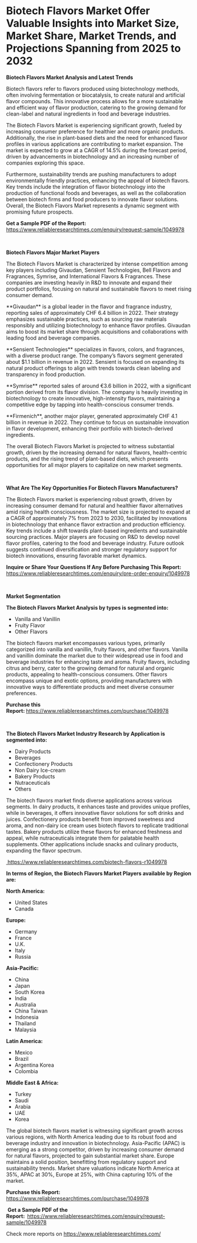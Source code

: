 <p><h1>Biotech Flavors Market Offer Valuable Insights into Market Size, Market Share, Market Trends, and Projections Spanning from 2025 to 2032</h1></p><p><strong>Biotech Flavors Market Analysis and Latest Trends</strong></p>
<p><p>Biotech flavors refer to flavors produced using biotechnology methods, often involving fermentation or biocatalysis, to create natural and artificial flavor compounds. This innovative process allows for a more sustainable and efficient way of flavor production, catering to the growing demand for clean-label and natural ingredients in food and beverage industries.</p><p>The Biotech Flavors Market is experiencing significant growth, fueled by increasing consumer preference for healthier and more organic products. Additionally, the rise in plant-based diets and the need for enhanced flavor profiles in various applications are contributing to market expansion. The market is expected to grow at a CAGR of 14.5% during the forecast period, driven by advancements in biotechnology and an increasing number of companies exploring this space. </p><p>Furthermore, sustainability trends are pushing manufacturers to adopt environmentally friendly practices, enhancing the appeal of biotech flavors. Key trends include the integration of flavor biotechnology into the production of functional foods and beverages, as well as the collaboration between biotech firms and food producers to innovate flavor solutions. Overall, the Biotech Flavors Market represents a dynamic segment with promising future prospects.</p></p>
<p><strong>Get a Sample PDF of the Report:&nbsp;</strong> <a href="https://www.reliableresearchtimes.com/enquiry/request-sample/1049978?utm_campaign=2451&utm_medium=2&utm_source=Github&utm_content=ia&utm_term=14022025&utm_id=biotech-flavors">https://www.reliableresearchtimes.com/enquiry/request-sample/1049978</a></p>
<p>&nbsp;</p>
<p><strong>Biotech Flavors Major Market Players</strong></p>
<p><p>The Biotech Flavors Market is characterized by intense competition among key players including Givaudan, Sensient Technologies, Bell Flavors and Fragrances, Symrise, and International Flavors & Fragrances. These companies are investing heavily in R&D to innovate and expand their product portfolios, focusing on natural and sustainable flavors to meet rising consumer demand.</p><p>**Givaudan** is a global leader in the flavor and fragrance industry, reporting sales of approximately CHF 6.4 billion in 2022. Their strategy emphasizes sustainable practices, such as sourcing raw materials responsibly and utilizing biotechnology to enhance flavor profiles. Givaudan aims to boost its market share through acquisitions and collaborations with leading food and beverage companies.</p><p>**Sensient Technologies** specializes in flavors, colors, and fragrances, with a diverse product range. The company’s flavors segment generated about $1.1 billion in revenue in 2022. Sensient is focused on expanding its natural product offerings to align with trends towards clean labeling and transparency in food production.</p><p>**Symrise** reported sales of around €3.6 billion in 2022, with a significant portion derived from its flavor division. The company is heavily investing in biotechnology to create innovative, high-intensity flavors, maintaining a competitive edge by tapping into health-conscious consumer trends.</p><p>**Firmenich**, another major player, generated approximately CHF 4.1 billion in revenue in 2022. They continue to focus on sustainable innovation in flavor development, enhancing their portfolio with biotech-derived ingredients.</p><p>The overall Biotech Flavors Market is projected to witness substantial growth, driven by the increasing demand for natural flavors, health-centric products, and the rising trend of plant-based diets, which presents opportunities for all major players to capitalize on new market segments.</p></p>
<p>&nbsp;</p>
<p><strong>What Are The Key Opportunities For Biotech Flavors Manufacturers?</strong></p>
<p><p>The Biotech Flavors market is experiencing robust growth, driven by increasing consumer demand for natural and healthier flavor alternatives amid rising health consciousness. The market size is projected to expand at a CAGR of approximately 7% from 2023 to 2030, facilitated by innovations in biotechnology that enhance flavor extraction and production efficiency. Key trends include a shift towards plant-based ingredients and sustainable sourcing practices. Major players are focusing on R&D to develop novel flavor profiles, catering to the food and beverage industry. Future outlook suggests continued diversification and stronger regulatory support for biotech innovations, ensuring favorable market dynamics.</p></p>
<p><strong>Inquire or Share Your Questions If Any Before Purchasing This Report:</strong> <a href="https://www.reliableresearchtimes.com/enquiry/pre-order-enquiry/1049978?utm_campaign=2451&utm_medium=2&utm_source=Github&utm_content=ia&utm_term=14022025&utm_id=biotech-flavors">https://www.reliableresearchtimes.com/enquiry/pre-order-enquiry/1049978</a></p>
<p>&nbsp;</p>
<p><strong>Market Segmentation</strong></p>
<p><strong>The Biotech Flavors Market Analysis by types is segmented into:</strong></p>
<p><ul><li>Vanilla and Vanillin</li><li>Fruity Flavor</li><li>Other Flavors</li></ul></p>
<p><p>The biotech flavors market encompasses various types, primarily categorized into vanilla and vanillin, fruity flavors, and other flavors. Vanilla and vanillin dominate the market due to their widespread use in food and beverage industries for enhancing taste and aroma. Fruity flavors, including citrus and berry, cater to the growing demand for natural and organic products, appealing to health-conscious consumers. Other flavors encompass unique and exotic options, providing manufacturers with innovative ways to differentiate products and meet diverse consumer preferences.</p></p>
<p><strong>Purchase this Report:&nbsp;</strong><a href="https://www.reliableresearchtimes.com/purchase/1049978?utm_campaign=2451&utm_medium=2&utm_source=Github&utm_content=ia&utm_term=14022025&utm_id=biotech-flavors">https://www.reliableresearchtimes.com/purchase/1049978</a></p>
<p>&nbsp;</p>
<p><strong>The Biotech Flavors Market Industry Research by Application is segmented into:</strong></p>
<p><ul><li>Dairy Products</li><li>Beverages</li><li>Confectionery Products</li><li>Non Dairy Ice-cream</li><li>Bakery Products</li><li>Nutraceuticals</li><li>Others</li></ul></p>
<p><p>The biotech flavors market finds diverse applications across various segments. In dairy products, it enhances taste and provides unique profiles, while in beverages, it offers innovative flavor solutions for soft drinks and juices. Confectionery products benefit from improved sweetness and aroma, and non-dairy ice cream uses biotech flavors to replicate traditional tastes. Bakery products utilize these flavors for enhanced freshness and appeal, while nutraceuticals integrate them for palatable health supplements. Other applications include snacks and culinary products, expanding the flavor spectrum.</p></p>
<p><a href="https://www.reliableresearchtimes.com/biotech-flavors-r1049978?utm_campaign=2451&utm_medium=2&utm_source=Github&utm_content=ia&utm_term=14022025&utm_id=biotech-flavors">&nbsp;https://www.reliableresearchtimes.com/biotech-flavors-r1049978</a></p>
<p><strong>In terms of Region, the Biotech Flavors Market Players available by Region are:</strong></p>
<p>
    <p> <strong> North America: </strong>
        <ul>
            <li>United States</li>
            <li>Canada</li>
        </ul>
        </p> 
    <p> <strong> Europe: </strong>
        <ul>
            <li>Germany</li>
            <li>France</li>
            <li>U.K.</li>
            <li>Italy</li>
            <li>Russia</li>
        </ul>
        </p> 
    <p> <strong> Asia-Pacific: </strong>
        <ul>
            <li>China</li>
            <li>Japan</li>
            <li>South Korea</li>
            <li>India</li>
            <li>Australia</li>
            <li>China Taiwan</li>
            <li>Indonesia</li>
            <li>Thailand</li>
            <li>Malaysia</li>
        </ul>
        </p> 
    <p> <strong> Latin America: </strong>
        <ul>
            <li>Mexico</li>
            <li>Brazil</li>
            <li>Argentina Korea</li>
            <li>Colombia</li>
        </ul>
        </p> 
    <p> <strong> Middle East & Africa: </strong>
        <ul>
            <li>Turkey</li>
            <li>Saudi</li>
            <li>Arabia</li>
            <li>UAE</li>
            <li>Korea</li>
        </ul>
    </p>
    </p>
<p><p>The global biotech flavors market is witnessing significant growth across various regions, with North America leading due to its robust food and beverage industry and innovation in biotechnology. Asia-Pacific (APAC) is emerging as a strong competitor, driven by increasing consumer demand for natural flavors, projected to gain substantial market share. Europe maintains a solid position, benefitting from regulatory support and sustainability trends. Market share valuations indicate North America at 35%, APAC at 30%, Europe at 25%, with China capturing 10% of the market.</p></p>
<p><strong>Purchase this Report: </strong><a href="https://www.reliableresearchtimes.com/purchase/1049978?utm_campaign=2451&utm_medium=2&utm_source=Github&utm_content=ia&utm_term=14022025&utm_id=biotech-flavors">https://www.reliableresearchtimes.com/purchase/1049978</a></p>
<p>&nbsp;<strong>Get a Sample PDF of the Report:&nbsp;&nbsp;</strong><a href="https://www.reliableresearchtimes.com/enquiry/request-sample/1049978?utm_campaign=2451&utm_medium=2&utm_source=Github&utm_content=ia&utm_term=14022025&utm_id=biotech-flavors">https://www.reliableresearchtimes.com/enquiry/request-sample/1049978</a></p>
<p><strong></strong></p>
<p>Check more reports on <a href="https://www.reliableresearchtimes.com/?utm_campaign=2451&utm_medium=2&utm_source=Github&utm_content=ia&utm_term=14022025&utm_id=biotech-flavors">https://www.reliableresearchtimes.com/</a></p>